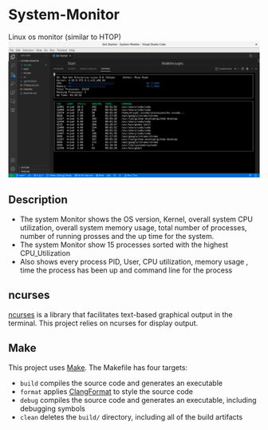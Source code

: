 # System-Monitor
Linux os monitor (similar to HTOP)
![System Monitor](images/System-Monitor.png)
 

## Description
* The system Monitor shows the OS version, Kernel, overall system CPU utilization, overall system memory usage, total number of processes, number of running prosses and the up time for the system.
* The system Monitor show 15 processes sorted with the highest CPU_Utilization
* Also shows every process PID, User, CPU utilization, memory usage , time the process has been up and command line for the process


## ncurses
[ncurses](https://www.gnu.org/software/ncurses/) is a library that facilitates text-based graphical output in the terminal. This project relies on ncurses for display output.
## Make
This project uses [Make](https://www.gnu.org/software/make/). The Makefile has four targets:
* `build` compiles the source code and generates an executable
* `format` applies [ClangFormat](https://clang.llvm.org/docs/ClangFormat.html) to style the source code
* `debug` compiles the source code and generates an executable, including debugging symbols
* `clean` deletes the `build/` directory, including all of the build artifacts
